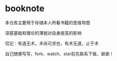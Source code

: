 # booknote
  本仓库主要用于存储本人所看书籍的思维导图
  
  深感基础和理论的薄弱对自身提高的影响
  
  切记：有道无术，术尚可求也，有术无道，止于术
  
  自己随便写写，fork、watch、star前先联系下我，谢谢！
  
  
